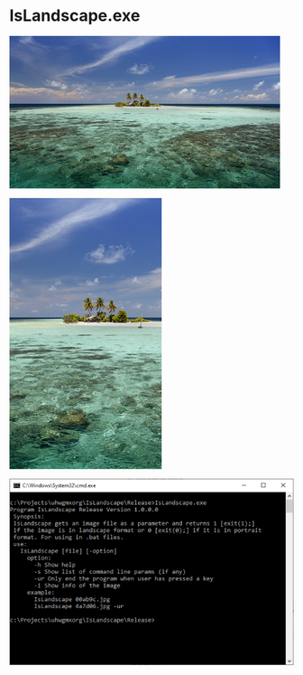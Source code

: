 # IsLandscape.exe

![img](https://github.com/uhwgmxorg/IsLandscape/blob/master/Doc/65_l_example.jpg)

![img](https://github.com/uhwgmxorg/IsLandscape/blob/master/Doc/65_p_example.jpg)

![img](https://github.com/uhwgmxorg/IsLandscape/blob/master/Doc/65_3.png)


